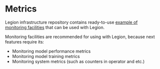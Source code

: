 # Metrics

Legion infrastructure repository contains ready-to-use [example of monitoring facilities](https://github.com/legion-platform/legion-aws/tree/develop/helms/monitoring) that can be used with Legion.

Monitoring facilities are recommended for using with Legion, because next features require its:
* Monitoring model performance metrics
* Monitoring model training metrics
* Monitoring system metrics (such as counters in operator and etc.)
